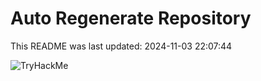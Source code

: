 # Auto Regenerate Repository

This README was last updated: 2024-11-03 22:07:44

 ![TryHackMe](https://tryhackme.com/badge/533634)